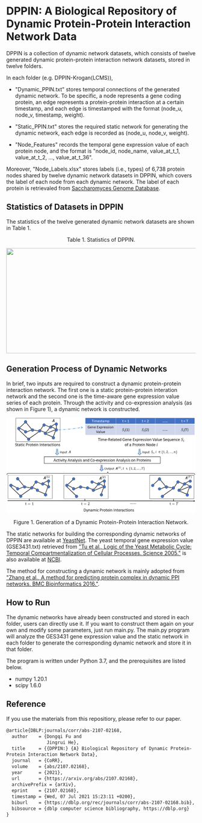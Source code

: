 # DPPIN: A Biological Repository of Dynamic Protein-Protein Interaction Network Data
DPPIN is a collection of dynamic network datasets, which consists of twelve generated dynamic protein-protein interaction network datasets, stored in twelve folders.

In each folder (e.g. DPPIN-Krogan(LCMS)),

- "Dynamic_PPIN.txt" stores temporal connections of the generated dynamic network. To be specific, a node represents a gene coding protein, an edge represents a protein-protein interaction at a certain timestamp, and each edge is timestamped with the format (node_u, node_v, timestamp, weight).

- "Static_PPIN.txt" stores the required static network for generating the dynamic network, each edge is recorded as (node_u, node_v, weight).

- "Node_Features" records the temporal gene expression value of each protein node, and the format is "node_id, node_name, value_at_t_1, value_at_t_2, ..., value_at_t_36".

Moreover, "Node_Labels.xlsx" stores labels (i.e., types) of 6,738 protein nodes shared by twelve dynamic network datasets in DPPIN, which covers the label of each node from each dynamic network. The label of each protein is retrievaled from [Saccharomyces Genome Database](https://www.yeastgenome.org/).


## Statistics of Datasets in DPPIN
The statistics of the twelve generated dynamic network datasets are shown in Table 1. 

<p align="center"> Table 1. Statistics of DPPIN. </p>
<p align="center"> <img align="center" src="/data_stats.jpg" width="840" height="280"> </p>


## Generation Process of Dynamic Networks
In brief, two inputs are required to construct a dynamic protein-protein interaction network. The first one is a static protein-protein interation network and the second one is the time-aware gene expression value series of each protein. Through the activity and co-expression analysis (as shown in Figure 1), a dynamic network is constructed.

![pic](/Generation_Process.png)
<p align="center"> Figure 1. Generation of a Dynamic Protein-Protein Interaction Network. </p>

The static networks for building the corresponding dynamic networks of DPPIN are available at [YeastNet](https://www.inetbio.org/yeastnet/downloadnetwork.php).
The yeast temporal gene expression value (GSE3431.txt) retrieved from ["Tu et al., Logic of the Yeast Metabolic Cycle: Temporal Compartmentalization of Cellular Processes. Science 2005."](https://science.sciencemag.org/content/310/5751/1152) is also available at [NCBI](https://www.ncbi.nlm.nih.gov/geo/download/?acc=GSE3431).

The method for constructing a dynamic network is mainly adopted from ["Zhang et al., A method for predicting protein complex in dynamic PPI networks. BMC Bioinformatics 2016."](https://bmcbioinformatics.biomedcentral.com/articles/10.1186/s12859-016-1101-y).


## How to Run
The dynamic networks have already been constructed and stored in each folder, users can directly use it. If you want to construct them again on your own and modify some parameters, just run main.py. The main.py program will analyze the GES3431 gene expression value and the static network in each folder to generate the corresponding dynamic network and store it in that folder.

The program is written under Python 3.7, and the prerequisites are listed below.
- numpy 1.20.1
- scipy 1.6.0


## Reference
If you use the materials from this repositiory, please refer to our paper.
```
@article{DBLP:journals/corr/abs-2107-02168,
  author    = {Dongqi Fu and
               Jingrui He},
  title     = {{DPPIN:} {A} Biological Repository of Dynamic Protein-Protein Interaction Network Data},
  journal   = {CoRR},
  volume    = {abs/2107.02168},
  year      = {2021},
  url       = {https://arxiv.org/abs/2107.02168},
  archivePrefix = {arXiv},
  eprint    = {2107.02168},
  timestamp = {Wed, 07 Jul 2021 15:23:11 +0200},
  biburl    = {https://dblp.org/rec/journals/corr/abs-2107-02168.bib},
  bibsource = {dblp computer science bibliography, https://dblp.org}
}
```
